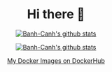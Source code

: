 

<h1 align="center">Hi there 👋</h1>

<p align="center">
  <a href="https://github.com/Banh-Canh"><img src=https://github-readme-stats.vercel.app/api/?username=Banh-Canh&show_owner&count_private=true" alt="Banh-Canh's github stats"></a>
</p>

<p align="center">
  <a href="https://github.com/Banh-Canh"><img src="https://github-readme-stats.vercel.app/api/top-langs/?username=Banh-Canh&langs_count=10&hide=html,scss,autohotkey,papyrus" alt="Banh-Canh's github stats"></a>
</p>

<p align="center">
  <a href="https://hub.docker.com/u/banhcanh">My Docker Images on DockerHub</a>
</p>

<!--
### Hi there 👋
**Banh-Canh/Banh-Canh** is a ✨ _special_ ✨ repository because its `README.md` (this file) appears on your GitHub profile.

Here are some ideas to get you started:

- 🔭 I’m currently working on ...
- 🌱 I’m currently learning ...
- 👯 I’m looking to collaborate on ...
- 🤔 I’m looking for help with ...
- 💬 Ask me about ...
- 📫 How to reach me: ...
- 😄 Pronouns: ...
- ⚡ Fun fact: ...
-->
